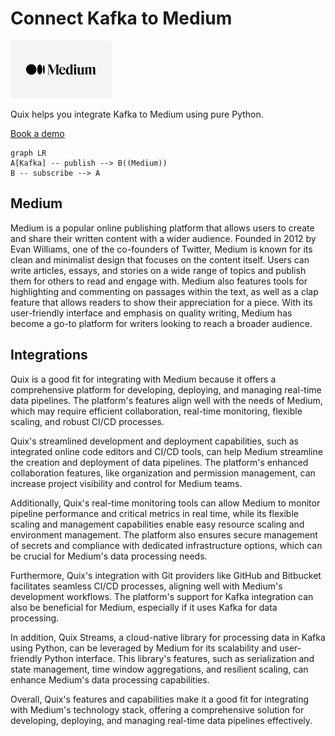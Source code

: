 # Connect Kafka to Medium

![](./images/logo_1.jpg)

Quix helps you integrate Kafka to Medium using pure Python.

<div>
<a class="md-button md-button--primary" href="https://share.hsforms.com/1iW0TmZzKQMChk0lxd_tGiw4yjw2?__hstc=175542013.2303933fbd746c0ac86d9ccbe9bc9100.1728383268831.1729603416735.1729620918855.31&__hssc=175542013.1.1729620918855&__hsfp=2132701734" target="_blank" style="margin-right:.5rem;">Book a demo</a>
<br/>
</div>

```mermaid
graph LR
A[Kafka] -- publish --> B((Medium))
B -- subscribe --> A
```

## Medium

Medium is a popular online publishing platform that allows users to create and share their written content with a wider audience. Founded in 2012 by Evan Williams, one of the co-founders of Twitter, Medium is known for its clean and minimalist design that focuses on the content itself. Users can write articles, essays, and stories on a wide range of topics and publish them for others to read and engage with. Medium also features tools for highlighting and commenting on passages within the text, as well as a clap feature that allows readers to show their appreciation for a piece. With its user-friendly interface and emphasis on quality writing, Medium has become a go-to platform for writers looking to reach a broader audience.

## Integrations

Quix is a good fit for integrating with Medium because it offers a comprehensive platform for developing, deploying, and managing real-time data pipelines. The platform's features align well with the needs of Medium, which may require efficient collaboration, real-time monitoring, flexible scaling, and robust CI/CD processes.

Quix's streamlined development and deployment capabilities, such as integrated online code editors and CI/CD tools, can help Medium streamline the creation and deployment of data pipelines. The platform's enhanced collaboration features, like organization and permission management, can increase project visibility and control for Medium teams.

Additionally, Quix's real-time monitoring tools can allow Medium to monitor pipeline performance and critical metrics in real time, while its flexible scaling and management capabilities enable easy resource scaling and environment management. The platform also ensures secure management of secrets and compliance with dedicated infrastructure options, which can be crucial for Medium's data processing needs.

Furthermore, Quix's integration with Git providers like GitHub and Bitbucket facilitates seamless CI/CD processes, aligning well with Medium's development workflows. The platform's support for Kafka integration can also be beneficial for Medium, especially if it uses Kafka for data processing.

In addition, Quix Streams, a cloud-native library for processing data in Kafka using Python, can be leveraged by Medium for its scalability and user-friendly Python interface. This library's features, such as serialization and state management, time window aggregations, and resilient scaling, can enhance Medium's data processing capabilities.

Overall, Quix's features and capabilities make it a good fit for integrating with Medium's technology stack, offering a comprehensive solution for developing, deploying, and managing real-time data pipelines effectively.

